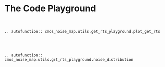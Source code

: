 # The Code Playground

<br>

```{eval-rst}
.. autofunction:: cmos_noise_map.utils.get_rts_playground.plot_get_rts
```

<br><br>

```{eval-rst}
.. autofunction:: cmos_noise_map.utils.get_rts_playground.noise_distribution
```